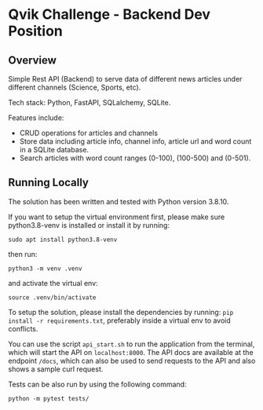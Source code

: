 # Qvik Challenge - Backend Dev Position

## Overview
Simple Rest API (Backend) to serve data of different news articles under different channels (Science, Sports, etc).

Tech stack: Python, FastAPI, SQLalchemy, SQLite.

Features include:

- CRUD operations for articles and channels 
- Store data including article info, channel info, article url and word count in a SQLite database. 
- Search articles with word count ranges (0-100), (100-500) and (0-501).


## Running Locally
The solution has been written and tested with Python version 3.8.10.

If you want to setup the virtual environment first, please make sure python3.8-venv is installed or install it by running:

`sudo apt install python3.8-venv`

then run:

`python3 -m venv .venv`

and activate the virtual env:

`source .venv/bin/activate`

  
To setup the solution, please install the dependencies by running: `pip install -r requirements.txt`, preferably inside a virtual env to avoid conflicts.

You can use the script `api_start.sh` to run the application from the terminal, which will start the API on `localhost:8000`. The API docs are available at the endpoint `/docs`, which can also be used to send requests to the API and also shows a sample curl request.

Tests can be also run by using the following command:

`python -m pytest tests/`
